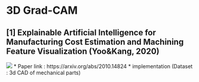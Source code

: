 # 3D Grad-CAM
## [1] Explainable Artificial Intelligence for Manufacturing Cost Estimation and Machining Feature Visualization (Yoo&Kang, 2020)
<img src="./3d_grad_cam.jpg">
* Paper link : https://arxiv.org/abs/2010.14824
* implementation (Dataset : 3d CAD of mechanical parts)
